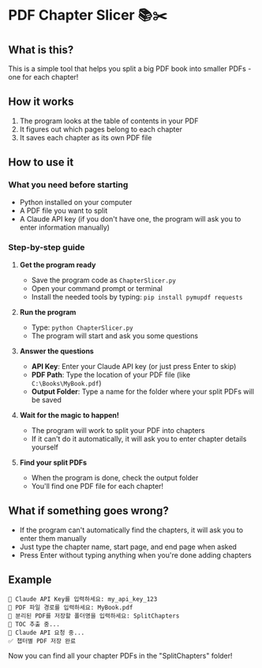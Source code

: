 # PDF Chapter Slicer 📚✂️

## What is this?

This is a simple tool that helps you split a big PDF book into smaller PDFs - one for each chapter! 

## How it works

1. The program looks at the table of contents in your PDF
2. It figures out which pages belong to each chapter
3. It saves each chapter as its own PDF file

## How to use it

### What you need before starting
- Python installed on your computer
- A PDF file you want to split
- A Claude API key (if you don't have one, the program will ask you to enter information manually)

### Step-by-step guide

1. **Get the program ready**
   - Save the program code as `ChapterSlicer.py`
   - Open your command prompt or terminal
   - Install the needed tools by typing: `pip install pymupdf requests`

2. **Run the program**
   - Type: `python ChapterSlicer.py`
   - The program will start and ask you some questions

3. **Answer the questions**
   - **API Key**: Enter your Claude API key (or just press Enter to skip)
   - **PDF Path**: Type the location of your PDF file (like `C:\Books\MyBook.pdf`)
   - **Output Folder**: Type a name for the folder where your split PDFs will be saved

4. **Wait for the magic to happen!**
   - The program will work to split your PDF into chapters
   - If it can't do it automatically, it will ask you to enter chapter details yourself

5. **Find your split PDFs**
   - When the program is done, check the output folder
   - You'll find one PDF file for each chapter!

## What if something goes wrong?

- If the program can't automatically find the chapters, it will ask you to enter them manually
- Just type the chapter name, start page, and end page when asked
- Press Enter without typing anything when you're done adding chapters

## Example

```
🔑 Claude API Key를 입력하세요: my_api_key_123
📄 PDF 파일 경로를 입력하세요: MyBook.pdf
📂 분리된 PDF를 저장할 폴더명을 입력하세요: SplitChapters
📘 TOC 추출 중...
🔄 Claude API 요청 중...
✅ 챕터별 PDF 저장 완료
```

Now you can find all your chapter PDFs in the "SplitChapters" folder!
